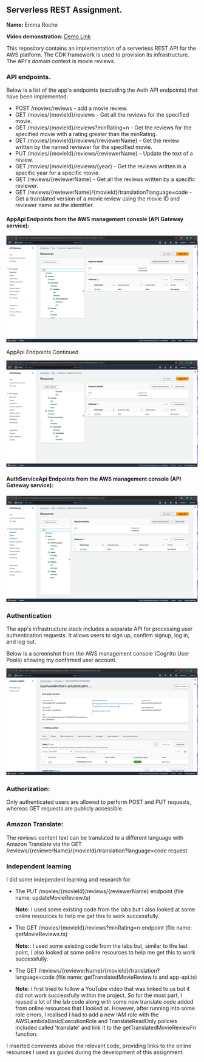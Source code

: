 ## Serverless REST Assignment.

__Name:__ Emma Roche

__Video demonstration:__ [Demo Link](https://youtu.be/H9eK2kiACVw)

This repository contains an implementation of a serverless REST API for the AWS platform. The CDK framework is used to provision its infrastructure. The API's domain context is movie reviews.

### API endpoints.

Below is a list of the app's endpoints (excluding the Auth API endpoints) that have been implemented: 

+ POST /movies/reviews - add a movie review.
+ GET /movies/{movieId}/reviews - Get all the reviews for the specified movie.
+ GET /movies/{movieId}/reviews?minRating=n - Get the reviews for the specified movie with a rating greater than the minRating.
+ GET /movies/{movieId}/reviews/{reviewerName} - Get the review written by the named reviewer for the specified movie.
+ PUT /movies/{movieId}/reviews/{reviewerName} - Update the text of a review.
+ GET /movies/{movieId}/reviews/{year} - Get the reviews written in a specific year for a specific movie.
+ GET /reviews/{reviewerName} - Get all the reviews written by a specific reviewer.
+ GET /reviews/{reviewerName}/{movieId}/translation?language=code - Get a translated version of a movie review using the movie ID and reviewer name as the identifier.


#### AppApi Endpoints from the AWS management console (API Gateway service):

![](./images/AppApi.png)

AppApi Endpoints Continued

![](./images/AppApi2.png)

#### AuthServiceApi Endpoints from the AWS management console (API Gateway service):
![](./images/AuthServiceApi.png)

### Authentication

The app's infrastructure stack includes a separate API for processing user authentication requests. It allows users to sign up, confirm signup, log in, and log out.

Below is a screenshot from the AWS management console (Cognito User Pools) showing my confirmed user account.

![](./images/Auth.png)

### Authorization:

Only authenticated users are allowed to perform POST and PUT requests, whereas GET requests are publicly accessible.

### Amazon Translate:

The reviews content text can be translated to a different language with Amazon Translate via the GET /reviews/{reviewerName}/{movieId}/translation?language=code request.

### Independent learning 

I did some independent learning and research for:

+ The PUT /movies/{movieId}/reviews/{reviewerName} endpoint (file name: updateMovieReview.ts) 

  **Note:** I used some existing code from the labs but I also looked at some online resources to help me get this to work successfully.

+ The GET /movies/{movieId}/reviews?minRating=n endpoint (file name: getMovieReviews.ts)

  **Note:**: I used some existing code from the labs but, similar to the last point, I also looked at some online resources to help me get this to work successfully.

+ The GET /reviews/{reviewerName}/{movieId}/translation?language=code (file name: getTranslatedMovieReview.ts and app-api.ts)

   **Note:** I first tried to follow a YouTube video that was linked to us but it did not work successfully within the project. So for the most part, I reused a lot of the lab code along with some new translate code added from online resources that I looked at. However, after running into some role errors, I realised I had to add a new IAM role with the AWSLambdaBasicExecutionRole and TranslateReadOnly policies included called 'translate' and link it to the getTranslatedMovieReviewFn function.

I inserted comments above the relevant code, providing links to the online resources I used as guides during the development of this assignment.



